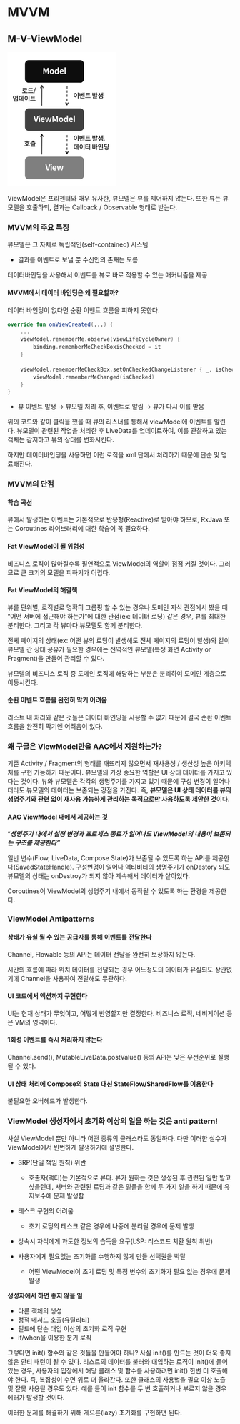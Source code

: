 # MVVM

## M-V-ViewModel

![](<../../../.gitbook/assets/Untitled (12) (1).png>)

ViewModel은 프리젠터와 매우 유사한, 뷰모델은 뷰를 제어하지 않는다. 또한 뷰는 뷰모델을 호출하되, 결과는 Callback / Observable 형태로 받는다.



### MVVM의 주요 특징

뷰모델은 그 자체로 독립적인(self-contained) 시스템

* 결과를 이벤트로 보낼 뿐 수신인의 존재는 모름

데이터바인딩을 사용해서 이벤트를 뷰로 바로 적용할 수 있는 매커니즘을 제공



#### MVVM에서 데이터 바인딩은 왜 필요할까?

데이터 바인딩이 없다면 순환 이벤트 흐름을 피하지 못한다.

```kotlin
override fun onViewCreated(...) {
    ...
    viewModel.rememberMe.observe(viewLifeCycleOwner) {
        binding.rememberMeCheckBoxisChecked = it
    }
    
    viewModel.rememberMeCheckBox.setOnCheckedChangeListener { _, isChecked ->
        viewModel.rememberMeChanged(isChecked)
    }
}
```

* 뷰 이벤트 발생 → 뷰모델 처리 후, 이벤트로 알림 → 뷰가 다시 이를 받음

위의 코드와 같이 클릭을 했을 때 뷰의 리스너를 통해서 viewModel에 이벤트를 알린다. 뷰모델이 관련된 작업을 처리한 후 LiveData를 업데이트하여, 이를 관찰하고 있는 객체는 감지하고 뷰의 상태를 변화시킨다.

하지만 데이터바인딩을 사용하면 이런 로직을 xml 단에서 처리하기 때문에 단순 및 명료해진다.



### MVVM의 단점

#### 학습 곡선

뷰에서 발생하는 이벤트는 기본적으로 반응형(Reactive)로 받아야 하므로, RxJava 또는 Coroutines 라이브러리에 대한 학습이 꼭 필요하다.

#### Fat ViewModel이 될 위험성

비즈니스 로직이 많아질수록 필연적으로 ViewModel의 역할이 점점 커질 것이다. 그러므로 큰 크기의 모델을 피하기가 어렵다.

#### Fat ViewModel의 해결책

뷰를 단위별, 로직별로 명확히 그룹핑 할 수 있는 경우나 도메인 지식 관점에서 봤을 때 “어떤 서버에 접근해야 하는가”에 대한 관점(ex: 데이터 로딩) 같은 경우, 뷰를 최대한 분리한다. 그리고 각 뷰마다 뷰모델도 함께 분리한다.

전체 페이지의 상태(ex: 어떤 뷰의 로딩이 발생해도 전체 페이지의 로딩이 발생)와 같이 뷰모델 간 상태 공유가 필요한 경우에는 전역적인 뷰모델(특정 화면 Activity or Fragment)을 만들어 관리할 수 있다.

뷰모델의 비즈니스 로직 중 도메인 로직에 해당하는 부분은 분리하여 도메인 계층으로 이동시킨다.

#### 순환 이벤트 흐름을 완전히 막기 어려움

리스트 내 처리와 같은 것들은 데이터 바인딩을 사용할 수 없기 때문에 결국 순환 이벤트 흐름을 완전히 막기엔 어려움이 있다.

### 왜 구글은 ViewModel만을 AAC에서 지원하는가?

기존 Activity / Fragment의 형태를 깨뜨리지 않으면서 재사용성 / 생산성 높은 아키텍처를 구현 가능하기 때문이다. 뷰모델의 가장 중요한 역할은 UI 상태 데이터를 가지고 있다는 것이다. 뷰와 뷰모델은 각각의 생명주기를 가지고 있기 때문에 구성 변경이 일어나더라도 뷰모델의 데이터는 보존되는 강점을 가진다. 즉, **뷰모델은 UI 상태 데이터를 뷰의 생명주기와 관련 없이 재사용 가능하게 관리하는 목적으로만 사용하도록 제안한 것**이다.

#### AAC ViewModel 내에서 제공하는 것

“_**생명주기 내에서 설정 변경과 프로세스 종료가 일어나도 ViewModel의 내용이 보존되는 구조를 제공한다”**_

일반 변수(Flow, LiveData, Compose State)가 보존될 수 있도록 하는 API를 제공한다(SavedStateHandle). 구성변경이 일어나 액티비티의 생명주기가 onDestory 되도 뷰모델의 상태는 onDestroy가 되지 않아 계속해서 데이터가 살아있다.

Coroutines이 ViewModel의 생명주기 내에서 동작될 수 있도록 하는 환경을 제공한다.



### ViewModel Antipatterns

#### 상태가 유실 될 수 있는 공급자를 통해 이벤트를 전달한다

Channel, Flowable 등의 API는 데이터 전달을 완전히 보장하지 않는다.

시간의 흐름에 따라 위치 데이터를 전달되는 경우 어느정도의 데이터가 유실되도 상관없기에 Channel을 사용하여 전달해도 무관하다.

#### UI 코드에서 액션까지 구현한다

UI는 현재 상태가 무엇이고, 어떻게 반영할지만 결정한다. 비즈니스 로직, 네비게이션 등은 VM의 영역이다.

#### 1회성 이벤트를 즉시 처리하지 않는다

Channel.send(), MutableLiveData.postValue() 등의 API는 낮은 우선순위로 실행될 수 있다.

#### UI 상태 처리에 Compose의 State 대신 StateFlow/SharedFlow를 이용한다

불필요한 오버헤드가 발생한다.



### ViewModel 생성자에서 초기화 이상의 일을 하는 것은 anti pattern!

사실 ViewModel 뿐만 아니라 어떤 종류의 클래스라도 동일하다. 다만 이러한 실수가 ViewModel에서 빈번하게 발생하기에 설명한다.

* SRP(단일 책임 원칙) 위반
  * 호출자(액터)는 기본적으로 뷰다. 뷰가 원하는 것은 생성된 후 관련된 일만 받고 싶을텐데, 서버와 관련된 로딩과 같은 일들을 함께 두 가지 일을 하기 때문에 유지보수에 문제 발생함
* 테스크 구현의 어려움
  * 초기 로딩의 테스크 같은 경우에 나중에 분리될 경우에 문제 발생
* 상속시 자식에게 과도한 정보의 습득을 요구(LSP: 리스코프 치환 원칙 위반)
*   사용자에게 필요없는 초기화를 수행하지 않게 만들 선택권을 박탈

    * 어떤 ViewModel이 초기 로딩 및 특정 변수의 초기화가 필요 없는 경우에 문제 발생



**생성자에서 하면 좋지 않을 일**

* 다른 객체의 생성
* 정적 메서드 호출(유틸리티)
* 필드에 단순 대입 이상의 초기화 로직 구현
* if/when을 이용한 분기 로직

그렇다면 init() 함수와 같은 것들을 만들어야 하나? 사실 init()를 만드는 것이 더욱 좋지 않은 안티 패턴이 될 수 있다. 리스트의 데이터를 불러와 대입하는 로직이 init()에 들어있는 경우, 사용자의 입장에서 해당 클래스 및 함수를 사용하려면 init() 한번 더 호출해야 한다. 즉, 복잡성이 수면 위로 더 올라간다. 또한 클래스의 사용법을 필요 이상 노출 및 잘못 사용될 경우도 있다. 예를 들어 init 함수를 두 번 호출하거나 부르지 않을 경우 에러가 발생할 것이다.

이러한 문제를 해결하기 위해 게으른(lazy) 초기화를 구현하면 된다.
